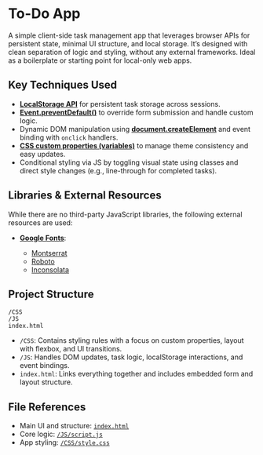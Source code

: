 # To-Do App

A simple client-side task management app that leverages browser APIs for persistent state, minimal UI structure, and local storage. It’s designed with clean separation of logic and styling, without any external frameworks. Ideal as a boilerplate or starting point for local-only web apps.

## Key Techniques Used

* **[LocalStorage API](https://developer.mozilla.org/en-US/docs/Web/API/Window/localStorage)** for persistent task storage across sessions.
* **[Event.preventDefault()](https://developer.mozilla.org/en-US/docs/Web/API/Event/preventDefault)** to override form submission and handle custom logic.
* Dynamic DOM manipulation using **[document.createElement](https://developer.mozilla.org/en-US/docs/Web/API/Document/createElement)** and event binding with `onclick` handlers.
* **[CSS custom properties (variables)](https://developer.mozilla.org/en-US/docs/Web/CSS/--*)** to manage theme consistency and easy updates.
* Conditional styling via JS by toggling visual state using classes and direct style changes (e.g., line-through for completed tasks).

## Libraries & External Resources

While there are no third-party JavaScript libraries, the following external resources are used:

* **[Google Fonts](https://fonts.google.com/)**:

  * [Montserrat](https://fonts.google.com/specimen/Montserrat)
  * [Roboto](https://fonts.google.com/specimen/Roboto)
  * [Inconsolata](https://fonts.google.com/specimen/Inconsolata)

## Project Structure

```
/CSS
/JS
index.html
```

* `/CSS`: Contains styling rules with a focus on custom properties, layout with flexbox, and UI transitions.
* `/JS`: Handles DOM updates, task logic, localStorage interactions, and event bindings.
* `index.html`: Links everything together and includes embedded form and layout structure.

## File References

* Main UI and structure: [`index.html`](./index.html)
* Core logic: [`/JS/script.js`](./JS/script.js)
* App styling: [`/CSS/style.css`](./CSS/style.css)
